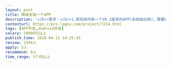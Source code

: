 ```yaml
---                
layout: post       
title: 降级安装一个APP           
description: '</br>需求：</br>1.原系统内有一个V0.2版本的APP(系统级应用)，需要将V0.1版本APP安装并能正常使用。系统版本为安卓4.22，SOC为MT6572.</br>可能需要ROOT系统</br>ro.mediatek.version.release=ALPS.JB3.MP.V1</br>ro.mediatek.platform=MT6572</br>ro.mediatek.chip_ver=S01</br>ro.mediatek.version.branch=ALPS.JB3.MP</br>ro.mediatek.version.sdk=1</br>'     
contenturl: https://pro.lagou.com/project/7214.html      
tags: [APP开发,android开发]            
salary: 50000元以上          
publish_time: 2018-04-11 14:25:43         
review: 2344人                   
apply: 5人                   
recommend: 0人                   
time_range: 3个月以上              
---                 
```

